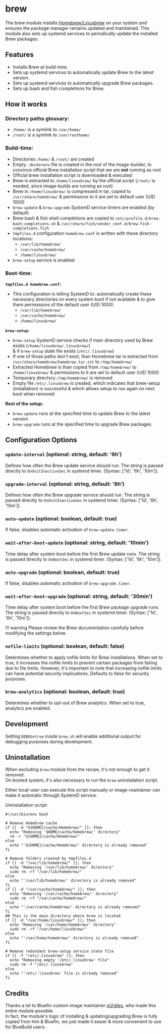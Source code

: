 # brew

The brew module installs [Homebrew/Linuxbrew](https://brew.sh/) on your system and ensures the package manager remains updated and maintained. This module also sets up systemd services to periodically update the installed Brew packages.

## Features
- Installs Brew at build-time.
- Sets up systemd services to automatically update Brew to the latest version.
- Sets up systemd services to automatically upgrade Brew packages.
- Sets up bash and fish completions for Brew.

## How it works

### Directory paths glossary:
- `/home/` is a symlink to `/var/home/`  
- `/root/` is a symlink to `/var/roothome/`

### Build-time:

- Directories `/home/` & `/root/` are created
- Empty `.dockerenv` file is created in the root of the image-builder, to convince official Brew installation script that we are **not** running as root
- Official brew installation script is downloaded & executed
- Brew is extracted to `/home/linuxbrew/` by the official script (`/root/` is needed, since image-builds are running as root)
- Brew in `/home/linuxbrew/` is compressed in tar, copied to `/usr/share/homebrew/` & permissions to it are set to default user (UID 1000)
- `brew-update` & `brew-upgrade` SystemD service timers are enabled (by default)
- Brew bash & fish shell completions are copied to `/etc/profile.d/brew-bash-completions.sh` & `/usr/share/fish/vendor_conf.d/brew-fish-completions.fish`
- `tmpfiles.d` configuration `homebrew.conf` is written with these directory locations:
  - `/var/lib/homebrew/`
  - `/var/cache/homebrew/`
  - `/home/linuxbrew/`
- `brew-setup` service is enabled

### Boot-time:

**`tmpfiles.d homebrew.conf`:**
- This configuration is telling SystemD to: automatically create these necessary directories on every system boot if not available & to give them permissions of the default user (UID 1000):
  - `/var/lib/homebrew/`
  - `/var/cache/homebrew/`
  - `/home/linuxbrew/`

**`brew-setup`:**
- `brew-setup` SystemD service checks if main directory used by Brew exists (`/home/linuxbrew/.linuxbrew/`)  
  & if `brew-setup` state file exists (`/etc/.linuxbrew`)
- If one of those paths don't exist, than Homebrew tar is extracted from `/usr/share/homebrew/homebrew.tar.zst` to `/tmp/homebrew/`
- Extracted Homebrew is than copied from `/tmp/homebrew/` to `/home/linuxbrew/` & permissions to it are set to default user (UID 1000)
- Temporary directory `/tmp/homebrew/` is removed
- Empty file `/etc/.linuxbrew` is created, which indicates that brew-setup (installation) is successful & which allows setup to run again on next boot when removed

**Rest of the setup:**
- `brew-update` runs at the specified time to update Brew to the latest version
- `brew-upgrade` runs at the specified time to upgrade Brew packages

## Configuration Options

### `update-interval` (optional: string, default: '6h')
Defines how often the Brew update service should run. The string is passed directly to `OnUnitInactiveSec` in systemd timer. (Syntax: ['1d', '6h', '10m']).

### `upgrade-interval` (optional: string, default: '8h')
Defines how often the Brew upgrade service should run. The string is passed directly to `OnUnitInactiveSec` in systemd timer. (Syntax: ['1d', '6h', '10m']).

### `auto-update` (optional: boolean, default: true)
If false, disables automatic activation of `brew-update.timer`.

### `wait-after-boot-update` (optional: string, default: '10min')
Time delay after system boot before the first Brew update runs. The string is passed directly to `OnBootSec` in systemd timer. (Syntax: ['1d', '6h', '10m']).

### `auto-upgrade` (optional: boolean, default: true)
If false, disables automatic activation of `brew-upgrade.timer`.

### `wait-after-boot-upgrade` (optional: string, default: '30min')
Time delay after system boot before the first Brew package upgrade runs. The string is passed directly to `OnBootSec` in systemd timer. (Syntax: ['1d', '6h', '10m']).

!!! warning
    Please review the Brew documentation carefully before modifying the settings below.

### `nofile-limits` (optional: boolean, default: false)
Determines whether to apply nofile limits for Brew installations. When set to true, it increases the nofile limits to prevent certain packages from failing due to file limits. However, it's important to note that increasing nofile limits can have potential security implications. Defaults to false for security purposes.

### `brew-analytics` (optional: boolean, default: true)
Determines whether to opt-out of Brew analytics. When set to true, analytics are enabled.

## Development
Setting `DEBUG=true` inside `brew.sh` will enable additional output for debugging purposes during development.

## Uninstallation

When excluding `brew` module from the recipe, it's not enough to get it removed.  
On booted system, it's also necessary to run the `brew` uninstalation script.

Either local-user can execute this script manually or image-maintainer can make it automatic through SystemD service.

Uninstallation script:  
```
#!/usr/bin/env bash

# Remove Homebrew cache
if [[ -d "${HOME}/cache/Homebrew/" ]]; then
  echo "Removing '$HOME/cache/Homebrew/' directory"
  rm -r "${HOME}/cache/Homebrew/"
else
  echo "'${HOME}/cache/Homebrew/' directory is already removed"
fi

# Remove folders created by tmpfiles.d
if [[ -d "/var/lib/homebrew/" ]]; then
  echo "Removing '/var/lib/homebrew/' directory"
  sudo rm -rf "/var/lib/homebrew/"
else
  echo "'/var/lib/homebrew/' directory is already removed"
fi
if [[ -d "/var/cache/homebrew/" ]]; then
  echo "Removing '/var/cache/homebrew/' directory"
  sudo rm -rf "/var/cache/homebrew/"
else
  echo "'/var/cache/homebrew/' directory is already removed"
fi
## This is the main directory where brew is located
if [[ -d "/var/home/linuxbrew/" ]]; then
  echo "Removing '/var/home/homebrew/' directory"
  sudo rm -rf "/var/home/linuxbrew/"
else
  echo "'/var/home/homebrew/' directory is already removed"
fi

# Remove redundant brew-setup service state file
if [[ -f "/etc/.linuxbrew" ]]; then
  echo "Removing empty '/etc/.linuxbrew' file"
  sudo rm -f "/etc/.linuxbrew"
else
  echo "'/etc/.linuxbrew' file is already removed"
fi
```

## Credits

Thanks a lot to Bluefin custom image maintainer [m2giles](https://github.com/m2Giles), who made this entire module possible.  
In fact, the module's logic of installing & updating/upgrading Brew is fully copied from him & Bluefin, we just made it easier & more convenient to use for BlueBuild users.
